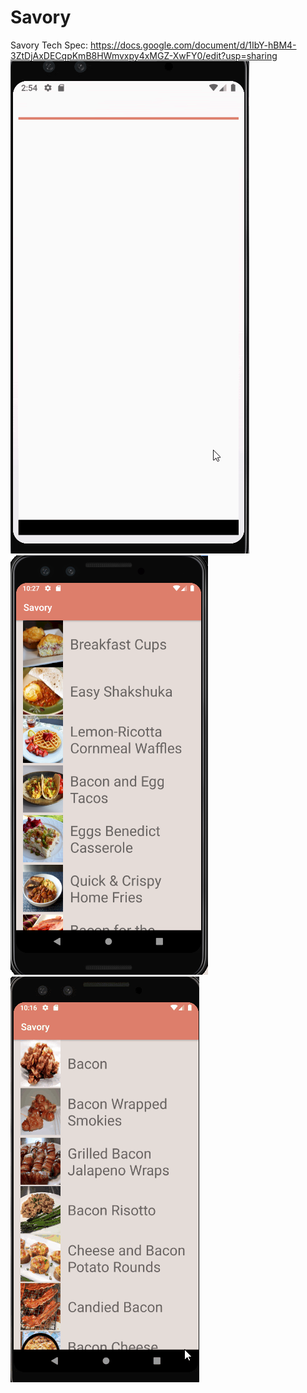 # Savory
Savory Tech Spec: https://docs.google.com/document/d/1IbY-hBM4-3ZtDjAxDECqpKmB8HWmvxpy4xMGZ-XwFY0/edit?usp=sharing
![](assets/SavorySplash.gif)  ![](assets/Breakfast.png)  ![](assets/BreakfastScroll.gif)

